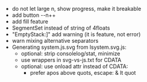 - do not let large n, show progress, make it breakable
- add button --n++
- add fill feature
- SegmentSet instead of string of 4floats
- "EmptyStack:]" add warning (it is feature, not error)
- warn mixing alternative separators
- Generating system.js.svg from lsystem.svg.js:
  - optional: strip consolelog/stat, minimize
  - use wrappers in svg-vs-js.txt for CDATA
  - optional: use onload attr instead of CDATA:
    - prefer apos above quots, escape: & lt quot
